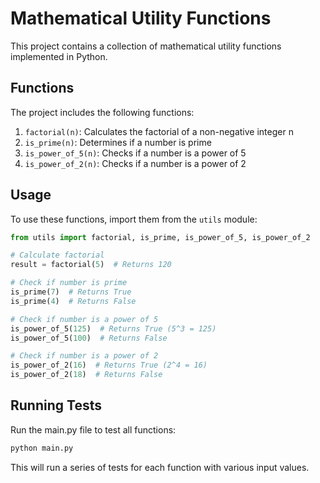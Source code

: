 # Mathematical Utility Functions

This project contains a collection of mathematical utility functions implemented in Python.

## Functions

The project includes the following functions:

1. `factorial(n)`: Calculates the factorial of a non-negative integer n
2. `is_prime(n)`: Determines if a number is prime
3. `is_power_of_5(n)`: Checks if a number is a power of 5
4. `is_power_of_2(n)`: Checks if a number is a power of 2

## Usage

To use these functions, import them from the `utils` module:

```python
from utils import factorial, is_prime, is_power_of_5, is_power_of_2

# Calculate factorial
result = factorial(5)  # Returns 120

# Check if number is prime
is_prime(7)  # Returns True
is_prime(4)  # Returns False

# Check if number is a power of 5
is_power_of_5(125)  # Returns True (5^3 = 125)
is_power_of_5(100)  # Returns False

# Check if number is a power of 2
is_power_of_2(16)  # Returns True (2^4 = 16)
is_power_of_2(18)  # Returns False
```

## Running Tests

Run the main.py file to test all functions:

```bash
python main.py
```

This will run a series of tests for each function with various input values. 